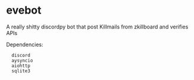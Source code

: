 # evebot
A really shitty discordpy bot that post Killmails from zkillboard and verifies APIs


Dependencies:
```
  discord
  aysyncio
  aiohttp
  sqlite3
  
```
